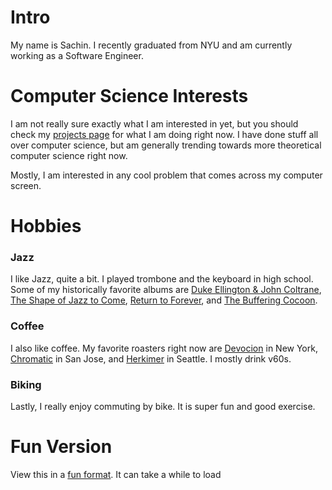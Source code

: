 # Intro

My name is Sachin. I recently graduated from NYU and am currently working as a Software Engineer.

# Computer Science Interests

I am not really sure exactly what I am interested in yet, but you should check my [projects page](/projects) for what I am doing right now. I have done stuff all over computer science, but am generally trending towards more theoretical computer science right now.

Mostly, I am interested in any cool problem that comes across my computer screen.

# Hobbies

### Jazz
I like Jazz, quite a bit. I played trombone and the keyboard in high school. Some of my historically favorite albums are [Duke Ellington & John Coltrane](https://en.wikipedia.org/wiki/Duke_Ellington_%26_John_Coltrane), [The Shape of Jazz to Come](https://en.wikipedia.org/wiki/The_Shape_of_Jazz_to_Come), [Return to Forever](https://en.wikipedia.org/wiki/Return_to_Forever_(Chick_Corea_album)), and [The Buffering Cocoon](https://www.nowvsnow.com/).

### Coffee
I also like coffee. My favorite roasters right now are [Devocion](https://www.devocion.com/) in New York, [Chromatic](https://www.chromaticcoffee.com/) in San Jose, and [Herkimer](https://herkimercoffee.com/) in Seattle. I mostly drink v60s.

### Biking
Lastly, I really enjoy commuting by bike. It is super fun and good exercise.

# Fun Version

View this in a [fun format](/funabout). It can take a while to load
